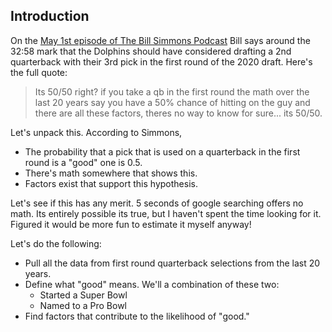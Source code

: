 ## Introduction

On the [May 1st episode of The Bill Simmons Podcast](https://open.spotify.com/episode/2CA9fancUIX8mcCvtINQCh?si=8j9liBziSxGXmAe7U7VpRQ) Bill says around the 32:58 mark that the Dolphins should have considered drafting a 2nd quarterback with their 3rd pick in the first round of the 2020 draft. Here's the full quote:

> Its 50/50 right? if you take a qb in the first round the math over the last 20 years say you have a 50% chance of hitting on the guy and there are all these factors, theres no way to know for sure... its 50/50. 

Let's unpack this. According to Simmons,

- The probability that a pick that is used on a quarterback in the first round is a "good" one is 0.5.
- There's math somewhere that shows this.
- Factors exist that support this hypothesis.

Let's see if this has any merit. 5 seconds of google searching offers no math. Its entirely possible its true, but I haven't spent the time looking for it. Figured it would be more fun to estimate it myself anyway!

Let's do the following:

- Pull all the data from first round quarterback selections from the last 20 years.
- Define what "good" means. We'll a combination of these two:
    - Started a Super Bowl
    - Named to a Pro Bowl
- Find factors that contribute to the likelihood of "good."